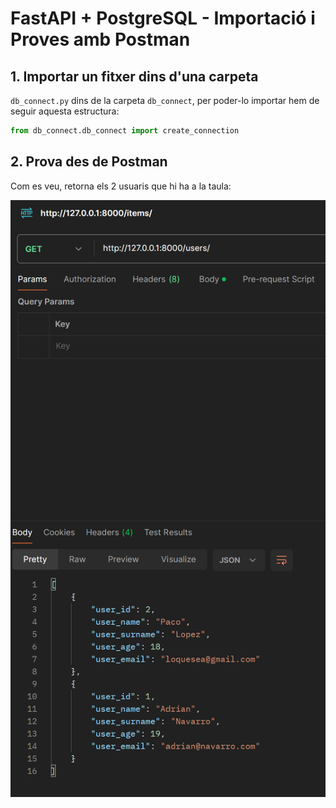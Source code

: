 # FastAPI + PostgreSQL - Importació i Proves amb Postman

## **1. Importar un fitxer dins d'una carpeta**

`db_connect.py` dins de la carpeta `db_connect`, per poder-lo importar hem de seguir aquesta estructura:

```python
from db_connect.db_connect import create_connection
```

## **2. Prova des de Postman**

Com es veu, retorna els 2 usuaris que hi ha a la taula:

![GET Postman](images/get_users_postman.png)

